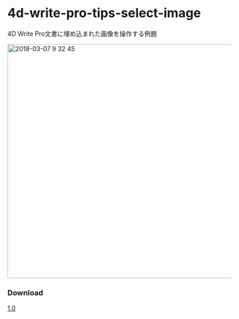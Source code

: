 # 4d-write-pro-tips-select-image
4D Write Pro文書に埋め込まれた画像を操作する例題

<img width="527" alt="2018-03-07 9 32 45" src="https://user-images.githubusercontent.com/10509075/37067212-2efdc71e-21ec-11e8-991e-5c1f8bef1af4.png">

### Download

[1.0](https://github.com/4D-JP/4d-write-pro-tips-select-image/releases/tag/1.0)
